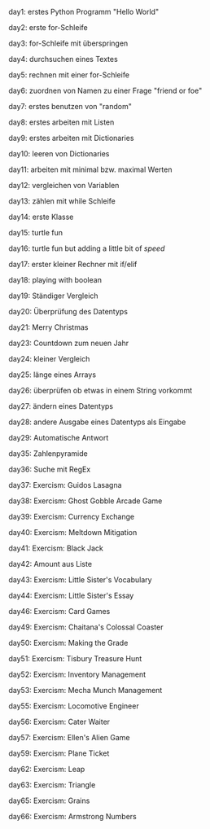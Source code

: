 day1: erstes Python Programm "Hello World"

day2: erste for-Schleife

day3: for-Schleife mit überspringen

day4: durchsuchen eines Textes

day5: rechnen mit einer for-Schleife

day6: zuordnen von Namen zu einer Frage "friend or foe"

day7: erstes benutzen von "random"

day8: erstes arbeiten mit Listen

day9: erstes arbeiten mit Dictionaries

day10: leeren von Dictionaries

day11: arbeiten mit minimal bzw. maximal Werten

day12: vergleichen von Variablen

day13: zählen mit while Schleife 

day14: erste Klasse

day15: turtle fun

day16: turtle fun but adding a little bit of *speed*

day17: erster kleiner Rechner mit if/elif 

day18: playing with boolean

day19: Ständiger Vergleich

day20: Überprüfung des Datentyps

day21: Merry Christmas

day23: Countdown zum neuen Jahr

day24: kleiner Vergleich

day25: länge eines Arrays

day26: überprüfen ob etwas in einem String vorkommt

day27: ändern eines Datentyps

day28: andere Ausgabe eines Datentyps als Eingabe

day29: Automatische Antwort

day35: Zahlenpyramide

day36: Suche mit RegEx

day37: Exercism: Guidos Lasagna

day38: Exercism: Ghost Gobble Arcade Game

day39: Exercism: Currency Exchange

day40: Exercism: Meltdown Mitigation

day41: Exercism: Black Jack

day42: Amount aus Liste

day43: Exercism: Little Sister's Vocabulary

day44: Exercism: Little Sister's Essay

day46: Exercism: Card Games

day49: Exercism: Chaitana's Colossal Coaster

day50: Exercism: Making the Grade

day51: Exercism: Tisbury Treasure Hunt

day52: Exercism: Inventory Management

day53: Exercism: Mecha Munch Management

day55: Exercism: Locomotive Engineer

day56: Exercism: Cater Waiter

day57: Exercism: Ellen's Alien Game

day59: Exercism: Plane Ticket

day62: Exercism: Leap

day63: Exercism: Triangle

day65: Exercism: Grains

day66: Exercism: Armstrong Numbers
